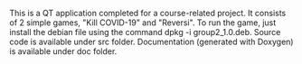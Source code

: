 This is a QT application completed for a course-related project. It consists of 2 simple games, "Kill COVID-19" and "Reversi". To run the game, just install the debian file using the command dpkg -i group2_1.0.deb.
Source code is available under src folder.
Documentation (generated with Doxygen) is available under doc folder.
